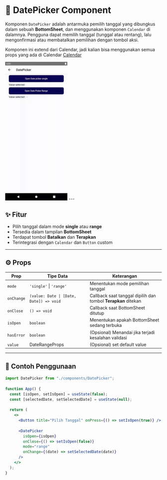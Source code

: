 # 📅 DatePicker Component

Komponen `DatePicker` adalah antarmuka pemilih tanggal yang dibungkus dalam sebuah **BottomSheet**, dan menggunakan komponen `Calendar` di dalamnya. Pengguna dapat memilih tanggal (tunggal atau rentang), lalu mengonfirmasi atau membatalkan pemilihan dengan tombol aksi.

Komponen ini extend dari Calendar, jadi kalian bisa menggunakan semua props yang ada di Calendar [Calendar](../Calendar/README.md)

<img src="../../assets/doc/Datepicker/Datepicker.gif" width=200>
---

## ✨ Fitur

- Pilih tanggal dalam mode **single** atau **range**
- Tersedia dalam tampilan **BottomSheet**
- Terdapat tombol **Batalkan** dan **Terapkan**
- Terintegrasi dengan `Calendar` dan `Button` custom

---

## ⚙️ Props

| Prop        | Tipe Data                       | Keterangan |
|-------------|----------------------------------|------------|
| `mode`      | `'single'` \| `'range'`         | Menentukan mode pemilihan tanggal |
| `onChange`  | `(value: Date \| [Date, Date]) => void` | Callback saat tanggal dipilih dan tombol **Terapkan** ditekan |
| `onClose`   | `() => void`                    | Callback saat BottomSheet ditutup |
| `isOpen`    | `boolean`                       | Menentukan apakah BottomSheet sedang terbuka |
| `hasError`  | `boolean`                       | (Opsional) Menandai jika terjadi kesalahan validasi |
| `value`     | DateRangeProps                  | (Opsional) set default value |

---

## 🧪 Contoh Penggunaan

```jsx
import DatePicker from "./components/DatePicker";

function App() {
  const [isOpen, setIsOpen] = useState(false);
  const [selectedDate, setSelectedDate] = useState(null);

  return (
    <>
      <Button title="Pilih Tanggal" onPress={() => setIsOpen(true)} />

      <DatePicker
        isOpen={isOpen}
        onClose={() => setIsOpen(false)}
        mode="range"
        onChange={(date) => setSelectedDate(date)}
      />
    </>
  );
}
